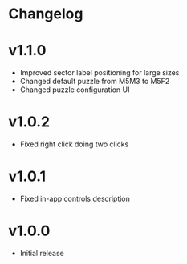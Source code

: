 # Changelog

# v1.1.0

- Improved sector label positioning for large sizes
- Changed default puzzle from M5M3 to M5F2
- Changed puzzle configuration UI

# v1.0.2

- Fixed right click doing two clicks

# v1.0.1

- Fixed in-app controls description

# v1.0.0

- Initial release
